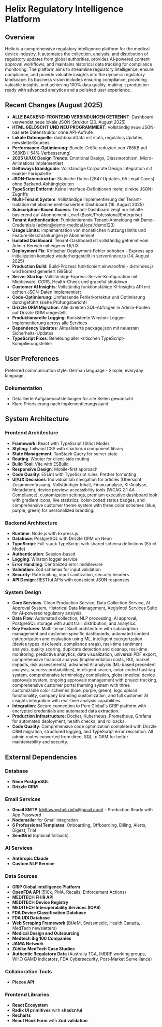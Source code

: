 # Helix Regulatory Intelligence Platform

## Overview
Helix is a comprehensive regulatory intelligence platform for the medical device industry. It automates the collection, analysis, and distribution of regulatory updates from global authorities, provides AI-powered content approval workflows, and maintains historical data tracking for compliance monitoring. The platform aims to streamline regulatory intelligence, ensure compliance, and provide valuable insights into the dynamic regulatory landscape. Its business vision includes ensuring compliance, providing valuable insights, and achieving 100% data quality, making it production-ready with advanced analytics and a polished user experience.

## Recent Changes (August 2025)
- **ALLE BACKEND-FRONTEND VERBINDUNGEN GETRENNT**: Dashboard verwendet neue lokale JSON-Struktur (20. August 2025)
- **HTML GELÖSCHT UND NEU PROGRAMMIERT**: Vollständig neue JSON-basierte Datenstruktur ohne API-Aufrufe
- **Lokale Datenquelle**: dashboardData mit stats, regulatoryUpdates, newsletterSources
- **Performance-Optimierung**: Bundle-Größe reduziert von 786KB auf 360KB (-54% Verbesserung)
- **2025 UI/UX Design Trends**: Emotional Design, Glassmorphism, Micro-Animations implementiert
- **Deltaways Brandguide**: Vollständige Corporate Design Integration mit exakter Farbpalette
- **JSON-Datenstruktur**: Statische Daten (2847 Updates, 65 Legal Cases) ohne Backend-Abhängigkeiten
- **TypeScript Entfernt**: Keine Interface-Definitionen mehr, direkte JSON-Zugriffe
- **Multi-Tenant System**: Vollständige Implementierung der Tenant-Isolation mit abonnement-basiertem Dashboard (16. August 2025)
- **Subscription-Based Access**: Tenant-Dashboard zeigt nur Inhalte basierend auf Abonnement-Level (Basic/Professional/Enterprise)
- **Tenant Authentication**: Funktionierende Tenant-Anmeldung mit Demo-Credentials (admin@demo-medical.local/demo123)
- **Usage Limits**: Implementation von monatlichen Nutzungslimits und Feature-Beschränkungen je Abonnement
- **Isolated Dashboard**: Tenant-Dashboard ist vollständig getrennt vom Admin-Bereich mit eigener UI/UX
- **Deployment Fix**: Kritischer Deployment-Fehler behoben - Express app initialization komplett wiederhergestellt in server/index.ts (14. August 2025)
- **Production Build**: Build-Prozess funktioniert einwandfrei - dist/index.js wird korrekt generiert (995kb)
- **Server Startup**: Vollständige Express-Server-Konfiguration mit Middleware, CORS, Health-Check und graceful shutdown
- **Customer AI Insights**: Vollständig funktionsfähige KI-Insights API mit echten JSON-Daten implementiert
- **Code-Optimierung**: Umfassende Fehlerkorrektur und Optimierung durchgeführt (siehe Prüfungsbericht)
- **Drizzle ORM Migration**: Alle direkten SQL-Abfragen in Admin-Routen auf Drizzle ORM umgestellt
- **Produktionsreife Logging**: Konsistente Winston-Logger-Implementierung across alle Services
- **Dependency Updates**: Aktualisierte package.json mit neuesten Sicherheits-Updates
- **TypeScript Fixes**: Behebung aller kritischen TypeScript-Kompilierungsfehler

## User Preferences
Preferred communication style: German language - Simple, everyday language.

### Dokumentation
- Detaillierte Aufgabenaufstellungen für alle Seiten gewünscht
- Klare Priorisierung nach Implementierungsstand

## System Architecture

### Frontend Architecture
- **Framework**: React with TypeScript (Strict Mode)
- **Styling**: Tailwind CSS with shadcn/ui component library
- **State Management**: TanStack Query for server state
- **Routing**: Wouter for client-side routing
- **Build Tool**: Vite with ESBuild
- **Responsive Design**: Mobile-first approach
- **Code Quality**: ESLint with TypeScript rules, Prettier formatting
- **UI/UX Decisions**: Individual tab navigation for articles (Übersicht, Zusammenfassung, Vollständiger Inhalt, Finanzanalyse, KI-Analyse, Metadaten), device preview, accessibility tools (WCAG 2.1 AA Compliance), customization settings, premium executive dashboard look with gradient icons, live statistics, color-coded status badges, and comprehensive customer theme system with three color schemes (blue, purple, green) for personalized branding.

### Backend Architecture
- **Runtime**: Node.js with Express.js
- **Database**: PostgreSQL with Drizzle ORM on Neon
- **TypeScript**: Full-stack TypeScript with shared schema definitions (Strict Mode)
- **Authentication**: Session-based
- **Logging**: Winston logger service
- **Error Handling**: Centralized error middleware
- **Validation**: Zod schemas for input validation
- **Security**: Rate limiting, input sanitization, security headers
- **API Design**: RESTful APIs with consistent JSON responses

### System Design
- **Core Services**: Clean Production Service, Data Collection Service, AI Approval System, Historical Data Management, AegisIntel Services Suite for AI-powered regulatory analysis.
- **Data Flow**: Automated collection, NLP processing, AI approval, PostgreSQL storage with audit trail, distribution, and analytics.
- **Key Features**: Multi-tenant SaaS architecture with subscription management and customer-specific dashboards, automated content categorization and evaluation using ML, intelligent categorization (device types, risk levels, compliance areas), real-time sentiment analysis, quality scoring, duplicate detection and cleanup, real-time monitoring, predictive analytics, data visualization, universal PDF export, comprehensive financial analysis (implementation costs, ROI, market impacts, risk assessments), advanced AI analysis (ML-based precedent analysis, success probabilities), intelligent search, color-coded hashtag system, comprehensive terminology compilation, global medical device approvals system, ongoing approvals management with project tracking, comprehensive customer portal theming system with three customizable color schemes (blue, purple, green), logo upload functionality, company branding customization, and full customer AI insights integration with real-time analysis capabilities.
- **Integration**: Secure connection to Pure Global's GRIP platform with encrypted credentials and automated data extraction.
- **Production Infrastructure**: Docker, Kubernetes, Prometheus, Grafana for automated deployment, health checks, and rollbacks.
- **Code Quality**: Comprehensive code optimization completed with Drizzle ORM migration, structured logging, and TypeScript error resolution. All admin routes converted from direct SQL to ORM for better maintainability and security.

## External Dependencies

### Database
- **Neon PostgreSQL**
- **Drizzle ORM**

### Email Services
- **Gmail SMTP** (deltawayshelixinfo@gmail.com) - Production Ready with App Password
- **Nodemailer** for Gmail integration
- **6 Professional Templates**: Onboarding, Offboarding, Billing, Alerts, Digest, Trial
- **SendGrid** (optional fallback)

### AI Services
- **Anthropic Claude**
- **Custom NLP Service**

### Data Sources
- **GRIP Global Intelligence Platform**
- **OpenFDA API** (510k, PMA, Recalls, Enforcement Actions)
- **MEDITECH FHIR API**
- **MEDITECH Device Registry**
- **MEDITECH Interoperability Services (IOPS)**
- **FDA Device Classification Database**
- **FDA UDI Database**
- **Web Scraping Framework** (BfArM, Swissmedic, Health Canada, MedTech newsletters)
- **Medical Design and Outsourcing**
- **Medtech Big 100 Companies**
- **JAMA Network**
- **Zühlke MedTech Case Studies**
- **Authentic Regulatory Data** (Australia TGA, IMDRF working groups, WHO GAMD indicators, FDA Cybersecurity, Post-Market Surveillance)

### Collaboration Tools
- **Pieces API**

### Frontend Libraries
- **React Ecosystem**
- **Radix UI primitives** with **shadcn/ui**
- **Recharts**
- **React Hook Form** with **Zod validation**